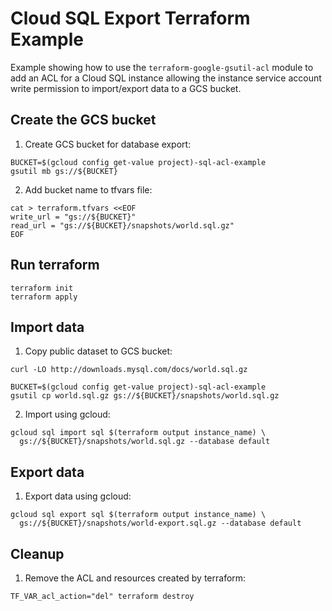 # Cloud SQL Export Terraform Example

Example showing how to use the `terraform-google-gsutil-acl` module to add an ACL for a Cloud SQL instance allowing the instance service account write permission to import/export data to a GCS bucket.

## Create the GCS bucket

1. Create GCS bucket for database export:

```
BUCKET=$(gcloud config get-value project)-sql-acl-example
gsutil mb gs://${BUCKET}
```

2. Add bucket name to tfvars file:

```
cat > terraform.tfvars <<EOF
write_url = "gs://${BUCKET}"
read_url = "gs://${BUCKET}/snapshots/world.sql.gz"
EOF

```

## Run terraform

```
terraform init
terraform apply
```

## Import data

1. Copy public dataset to GCS bucket:

```
curl -LO http://downloads.mysql.com/docs/world.sql.gz

BUCKET=$(gcloud config get-value project)-sql-acl-example
gsutil cp world.sql.gz gs://${BUCKET}/snapshots/world.sql.gz
```

2. Import using gcloud:

```
gcloud sql import sql $(terraform output instance_name) \
  gs://${BUCKET}/snapshots/world.sql.gz --database default
```

## Export data

1. Export data using gcloud:

```
gcloud sql export sql $(terraform output instance_name) \
  gs://${BUCKET}/snapshots/world-export.sql.gz --database default
```

## Cleanup

1. Remove the ACL and resources created by terraform:

```
TF_VAR_acl_action="del" terraform destroy
```